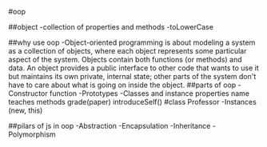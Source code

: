 #oop

##object
-collection of properties and methods
-toLowerCase


##why use oop
-Object-oriented programming is about modeling a system as a collection of objects, where each object represents some particular aspect of the system. Objects contain both functions (or methods) and data. An object provides a public interface to other code that wants to use it but maintains its own private, internal state; other parts of the system don't have to care about what is going on inside the object.
##parts of oop
-Constructor function
-Prototypes
-Classes and instance
    properties
        name
        teaches
    methods
        grade(paper)
        introduceSelf()
#class Professor
-Instances (new, this)

##pilars of js in oop
-Abstraction 
-Encapsulation 
-Inheritance 
-Polymorphism